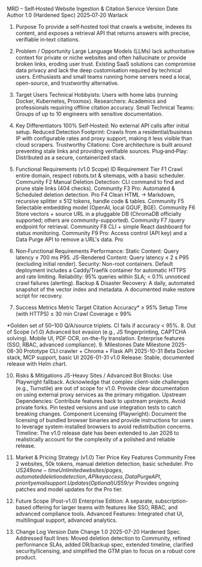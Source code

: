 MRD – Self‑Hosted Website Ingestion & Citation Service
Version
Date
Author
1.0 (Hardened Spec)
2025‑07‑20
Warlack

1. Purpose
To provide a self‑hosted tool that crawls a website, indexes its content, and exposes a retrieval API that returns answers with precise, verifiable in‑text citations.
2. Problem / Opportunity
Large Language Models (LLMs) lack authoritative context for private or niche websites and often hallucinate or provide broken links, eroding user trust. Existing SaaS solutions can compromise data privacy and lack the deep customisation required by technical users. Enthusiasts and small teams running home servers need a local, open-source, and trustworthy alternative.
3. Target Users
Technical Hobbyists: Users with home labs (running Docker, Kubernetes, Proxmox).
Researchers: Academics and professionals requiring offline citation accuracy.
Small Technical Teams: Groups of up to 10 engineers with sensitive documentation.
4. Key Differentiators
100% Self‑Hosted: No external API calls after initial setup.
Reduced Detection Footprint: Crawls from a residential/business IP with configurable rates and proxy support, making it less visible than cloud scrapers.
Trustworthy Citations: Core architecture is built around preventing stale links and providing verifiable sources.
Plug‑and‑Play: Distributed as a secure, containerized stack.
5. Functional Requirements (v1.0 Scope)
ID
Requirement
Tier
F1
Crawl entire domain, respect robots.txt & sitemaps, with a basic scheduler.
Community
F2
Manual Deletion Detection: CLI command to find and prune stale links (404 checks).
Community
F3
Pro: Automated & Scheduled deletion detection.
Pro
F4
Clean HTML → Markdown, recursive splitter ≤ 512 tokens, handle code & tables.
Community
F5
Selectable embedding model (OpenAI, local GGUF, BGE).
Community
F6
Store vectors + source URL in a pluggable DB (ChromaDB officially supported; others are community-supported).
Community
F7
/query endpoint for retrieval.
Community
F8
CLI + simple React dashboard for status monitoring.
Community
F9
Pro: Access control (API key) and a Data Purge API to remove a URL's data.
Pro

6. Non‑Functional Requirements
Performance:
Static Content: Query latency ≤ 700 ms P95.
JS-Rendered Content: Query latency ≤ 2 s P95 (excluding initial render).
Security: Non-root containers. Default deployment includes a Caddy/Traefik container for automatic HTTPS and rate limiting.
Reliability: 95% queries within SLA; < 0.1% unnoticed crawl failures (alerting).
Backup & Disaster Recovery: A daily, automated snapshot of the vector index and metadata. A documented make restore script for recovery.
7. Success Metrics
Metric
Target
Citation Accuracy*
≥ 95%
Setup Time (with HTTPS)
≤ 30 min
Crawl Coverage
≥ 99%

*Golden set of 50–100 Q/A/source triplets. CI fails if accuracy < 95%.
8. Out of Scope (v1.0)
Advanced bot evasion (e.g., JS fingerprinting, CAPTCHA solving).
Mobile UI, PDF OCR, on-the-fly translation.
Enterprise features (SSO, RBAC, advanced compliance).
9. Milestones
Date
Milestone
2025-08-30
Prototype CLI crawler + Chroma + Flask API
2025-10-31
Beta Docker stack, MCP support, basic UI
2026-01-31
v1.0 Release: Stable, documented release with Helm chart.

10. Risks & Mitigations
JS-Heavy Sites / Advanced Bot Blocks: Use Playwright fallback. Acknowledge that complex client-side challenges (e.g., Turnstile) are out of scope for v1.0. Provide clear documentation on using external proxy services as the primary mitigation.
Upstream Dependencies: Contribute features back to upstream projects. Avoid private forks. Pin tested versions and use integration tests to catch breaking changes.
Component Licensing (Playwright): Document the licensing of bundled browser binaries and provide instructions for users to leverage system-installed browsers to avoid redistribution concerns.
Timeline: The v1.0 release date has been extended to Jan 2026 to realistically account for the complexity of a polished and reliable release.
11. Market & Pricing Strategy (v1.0)
Tier
Price
Key Features
Community
Free
2 websites, 50k tokens, manual deletion detection, basic scheduler.
Pro
US$249 one-time
Unlimited websites/pages, automated deletion detection, API key access, Data Purge API, priority email support.
Updates (Optional)
US$59/yr
Provides ongoing patches and model updates for the Pro tier.

12. Future Scope (Post-v1.0)
Enterprise Edition: A separate, subscription-based offering for larger teams with features like SSO, RBAC, and advanced compliance tools.
Advanced Features: Integrated chat UI, multilingual support, advanced analytics.
13. Change Log
Version
Date
Change
1.0
2025-07-20
Hardened Spec. Addressed fault lines: Moved deletion detection to Community, refined performance SLAs, added DR/backup spec, extended timeline, clarified security/licensing, and simplified the GTM plan to focus on a robust core product.


